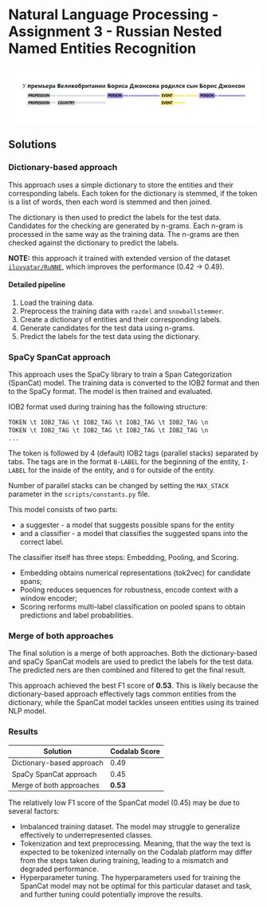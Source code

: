 # Natural Language Processing - Assignment 3 - Russian Nested Named Entities Recognition

![](example.png)

## Solutions

### Dictionary-based approach

This approach uses a simple dictionary to store the entities and their corresponding labels. Each token for the dictionary is stemmed, if the token is a list of words, then each word is stemmed and then joined.

The dictionary is then used to predict the labels for the test data. Candidates for the checking are generated by n-grams. Each n-gram is processed in the same way as the training data. The n-grams are then checked against the dictionary to predict the labels.

**NOTE:** this approach it trained with extended version of the dataset [`iluvvatar/RuNNE`](https://huggingface.co/datasets/iluvvatar/RuNNE/tree/main), which improves the performance (0.42 -> 0.49).

#### Detailed pipeline

1. Load the training data.
2. Preprocess the training data with `razdel` and `snowballstemmer`.
3. Create a dictionary of entities and their corresponding labels.
4. Generate candidates for the test data using n-grams.
5. Predict the labels for the test data using the dictionary.

### SpaCy SpanCat approach

This approach uses the SpaCy library to train a Span Categorization (SpanCat) model. The training data is converted to the IOB2 format and then to the SpaCy format. The model is then trained and evaluated.

IOB2 format used during training has the following structure:

```text
TOKEN \t IOB2_TAG \t IOB2_TAG \t IOB2_TAG \t IOB2_TAG \n
TOKEN \t IOB2_TAG \t IOB2_TAG \t IOB2_TAG \t IOB2_TAG \n
...
```

The token is followed by 4 (default) IOB2 tags (parallel stacks) separated by tabs. The tags are in the format `B-LABEL` for the beginning of the entity, `I-LABEL` for the inside of the entity, and `O` for outside of the entity.

Number of parallel stacks can be changed by setting the `MAX_STACK` parameter in the `scripts/constants.py` file.

This model consists of two parts:

- a suggester - a model that suggests possible spans for the entity
- and a classifier - a model that classifies the suggested spans into the correct label.

The classifier itself has three steps: Embedding, Pooling, and Scoring.

- Embedding obtains numerical representations (tok2vec) for candidate spans;
- Pooling reduces sequences for robustness, encode context with a window encoder;
- Scoring rerforms multi-label classification on pooled spans to obtain predictions and label probabilities.

### Merge of both approaches

The final solution is a merge of both approaches. Both the dictionary-based and spaCy SpanCat models are used to predict the labels for the test data. The predicted ners are then combined and filtered to get the final result.

This approach achieved the best F1 score of **0.53**. This is likely because the dictionary-based approach effectively tags common entities from the dictionary, while the SpanCat model tackles unseen entities using its trained NLP model.

### Results

| Solution | Codalab Score |
| --- | --- |
| Dictionary-based approach | 0.49 |
| SpaCy SpanCat approach | 0.45 |
| Merge of both approaches | **0.53** |

The relatively low F1 score of the SpanCat model (0.45) may be due to several factors:

- Imbalanced training dataset. The model may struggle to generalize effectively to underrepresented classes.
- Tokenization and text preprocessing. Meaning, that the way the text is expected to be tokenized internally on the Codalab platform may differ from the steps taken during training, leading to a mismatch and degraded performance.
- Hyperparameter tuning. The hyperparameters used for training the SpanCat model may not be optimal for this particular dataset and task, and further tuning could potentially improve the results.

